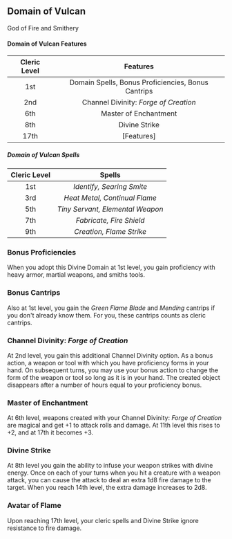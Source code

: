 ## Domain of Vulcan
God of Fire and Smithery

#### Domain of Vulcan Features
| Cleric Level |                      Features                      |
| :----------: | :------------------------------------------------: |
|     1st      | Domain Spells, Bonus Proficiencies, Bonus Cantrips |
|     2nd      |       Channel Divinity: *Forge of Creation*        |
|     6th      |               Master of Enchantment                |
|     8th      |                   Divine Strike                    |
|     17th     |                     [Features]                     |

##### Domain of Vulcan Spells
| Cleric Level |              Spells              |
| :----------: | :------------------------------: |
|     1st      |    *Identify, Searing Smite*     |
|     3rd      |  *Heat Metal, Continual Flame*   |
|     5th      | *Tiny Servant, Elemental Weapon* |
|     7th      |     *Fabricate, Fire Shield*     |
|     9th      |     *Creation, Flame Strike*     |

### Bonus Proficiencies
When you adopt this Divine Domain at 1st level, you gain proficiency with heavy armor, martial weapons, and smiths tools.

### Bonus Cantrips
Also at 1st level, you gain the *Green Flame Blade* and *Mending* cantrips if you don't already know them. For you, these cantrips counts as cleric cantrips.

### Channel Divinity: *Forge of Creation*
At 2nd level, you gain this additional Channel Divinity option. As a bonus action, a weapon or tool with which you have proficiency forms in your hand. On subsequent turns, you may use your bonus action to change the form of the weapon or tool so long as it is in your hand. The created object disappears after a number of hours equal to your proficiency bonus.

### Master of Enchantment
At 6th level, weapons created with your Channel Divinity: *Forge of Creation* are magical and get +1 to attack rolls and damage. At 11th level this rises to +2, and at 17th it becomes +3.

### Divine Strike
At 8th level you gain the ability to infuse your weapon strikes with divine energy. Once on each of your turns when you hit a creature with a weapon attack, you can cause the attack to deal an extra 1d8 fire damage to the target. When you reach 14th level, the extra damage increases to 2d8.

### Avatar of Flame
Upon reaching 17th level, your cleric spells and Divine Strike ignore resistance to fire damage.